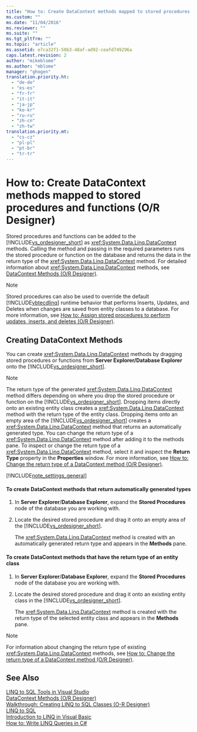 ```yaml
---
title: "How to: Create DataContext methods mapped to stored procedures and functions (O-R Designer) | Microsoft Docs"
ms.custom: ""
ms.date: "11/04/2016"
ms.reviewer: ""
ms.suite: ""
ms.tgt_pltfrm: ""
ms.topic: "article"
ms.assetid: e7ca32f1-50b3-48af-ad92-ceafd749296a
caps.latest.revision: 2
author: "mikeblome"
ms.author: "mblome"
manager: "ghogen"
translation.priority.ht: 
  - "de-de"
  - "es-es"
  - "fr-fr"
  - "it-it"
  - "ja-jp"
  - "ko-kr"
  - "ru-ru"
  - "zh-cn"
  - "zh-tw"
translation.priority.mt: 
  - "cs-cz"
  - "pl-pl"
  - "pt-br"
  - "tr-tr"
---
```

# How to: Create DataContext methods mapped to stored procedures and functions (O/R Designer)
Stored procedures and functions can be added to the [!INCLUDE[vs_ordesigner_short](../data-tools/includes/vs_ordesigner_short_md.md)] as <xref:System.Data.Linq.DataContext> methods. Calling the method and passing in the required parameters runs the stored procedure or function on the database and returns the data in the return type of the <xref:System.Data.Linq.DataContext> method. For detailed information about <xref:System.Data.Linq.DataContext> methods, see [DataContext Methods (O/R Designer)](../data-tools/datacontext-methods-o-r-designer.md).  
  
> [!NOTE]
>  Stored procedures can also be used to override the default [!INCLUDE[vbtecdlinq](../data-tools/includes/vbtecdlinq_md.md)] runtime behavior that performs Inserts, Updates, and Deletes when changes are saved from entity classes to a database. For more information, see [How to: Assign stored procedures to perform updates, inserts, and deletes (O/R Designer)](../data-tools/how-to-assign-stored-procedures-to-perform-updates-inserts-and-deletes-o-r-designer.md).  
  
## Creating DataContext Methods  
 You can create <xref:System.Data.Linq.DataContext> methods by dragging stored procedures or functions from **Server Explorer/Database Explorer** onto the [!INCLUDE[vs_ordesigner_short](../data-tools/includes/vs_ordesigner_short_md.md)].  
  
> [!NOTE]
>  The return type of the generated <xref:System.Data.Linq.DataContext> method differs depending on where you drop the stored procedure or function on the [!INCLUDE[vs_ordesigner_short](../data-tools/includes/vs_ordesigner_short_md.md)]. Dropping items directly onto an existing entity class creates a <xref:System.Data.Linq.DataContext> method with the return type of the entity class. Dropping items onto an empty area of the [!INCLUDE[vs_ordesigner_short](../data-tools/includes/vs_ordesigner_short_md.md)] creates a <xref:System.Data.Linq.DataContext> method that returns an automatically generated type. You can change the return type of a <xref:System.Data.Linq.DataContext> method after adding it to the methods pane. To inspect or change the return type of a <xref:System.Data.Linq.DataContext> method, select it and inspect the **Return Type** property in the **Properties** window. For more information, see [How to: Change the return type of a DataContext method (O/R Designer)](../data-tools/how-to-change-the-return-type-of-a-datacontext-method-o-r-designer.md).  
  
 [!INCLUDE[note_settings_general](../data-tools/includes/note_settings_general_md.md)]  
  
#### To create DataContext methods that return automatically generated types  
  
1.  In **Server Explorer**/**Database Explorer**, expand the **Stored Procedures** node of the database you are working with.  
  
2.  Locate the desired stored procedure and drag it onto an empty area of the [!INCLUDE[vs_ordesigner_short](../data-tools/includes/vs_ordesigner_short_md.md)].  
  
     The <xref:System.Data.Linq.DataContext> method is created with an automatically generated return type and appears in the **Methods** pane.  
  
#### To create DataContext methods that have the return type of an entity class  
  
1.  In **Server Explorer**/**Database Explorer**, expand the **Stored Procedures** node of the database you are working with.  
  
2.  Locate the desired stored procedure and drag it onto an existing entity class in the [!INCLUDE[vs_ordesigner_short](../data-tools/includes/vs_ordesigner_short_md.md)].  
  
     The <xref:System.Data.Linq.DataContext> method is created with the return type of the selected entity class and appears in the **Methods** pane.  
  
> [!NOTE]
>  For information about changing the return type of existing <xref:System.Data.Linq.DataContext> methods, see [How to: Change the return type of a DataContext method (O/R Designer)](../data-tools/how-to-change-the-return-type-of-a-datacontext-method-o-r-designer.md).  
  
## See Also  
 [LINQ to SQL Tools in Visual Studio](../data-tools/linq-to-sql-tools-in-visual-studio2.md)   
 [DataContext Methods (O/R Designer)](../data-tools/datacontext-methods-o-r-designer.md)   
 [Walkthrough: Creating LINQ to SQL Classes (O-R Designer)](how-to-create-linq-to-sql-classes-mapped-to-tables-and-views-o-r-designer.md)   
 [LINQ to SQL](/dotnet/framework/data/adonet/sql/linq/index)   
 [Introduction to LINQ in Visual Basic](/dotnet/visual-basic/programming-guide/language-features/linq/introduction-to-linq)   
 [How to: Write LINQ Queries in C#](http://msdn.microsoft.com/Library/45e47fcc-cfa1-4b72-b161-d038ae87bd23)